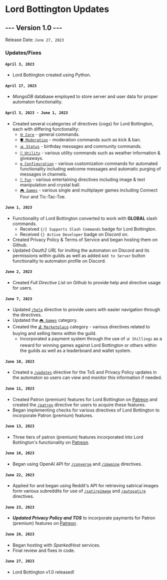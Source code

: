 # Lord Bottington Updates

## --- Version 1.0 ---

Release Date: `June 27, 2023`

### Updates/Fixes

#### `April 3, 2023`
- Lord Bottington created using Python.

#### `April 17, 2023`
- *MongoDB* database employed to store server and user data for proper automaton functionality.

#### `April 3, 2023 - June 1, 2023`
- Created several ccategories of directives (cogs) for Lord Bottington, each with differing functionality:
  + [`🌐 Core`](https://github.com/xxjsweezeyxx/Lord-Bottington/blob/main/Full%20Directive%20List.md#core) - general commands.
  + [`🛡️ Moderation`](https://github.com/xxjsweezeyxx/Lord-Bottington/blob/main/Full%20Directive%20List.md#moderation) - moderation commands such as kick & ban.
  + [`📊 Status`](https://github.com/xxjsweezeyxx/Lord-Bottington/blob/main/Full%20Directive%20List.md#status) - birthday messages and community commands.
  + [`🔧 Utility`](https://github.com/xxjsweezeyxx/Lord-Bottington/blob/main/Full%20Directive%20List.md#utility) - various utility commands such as weather information & giveaways.
  + [`⚙️ Configuration`](https://github.com/xxjsweezeyxx/Lord-Bottington/blob/main/Full%20Directive%20List.md#configuration) - various customization commands for automated functionality including welcome messages and automatic purging of messages in channels.
  + [`🎉 Fun`](https://github.com/xxjsweezeyxx/Lord-Bottington/blob/main/Full%20Directive%20List.md#fun) - various entertaining directives including image & text manipulation and crystal ball.
  + [`🎮 Games`](https://github.com/xxjsweezeyxx/Lord-Bottington/blob/main/Full%20Directive%20List.md#games) - various single and multiplayer games including Connect Four and Tic-Tac-Toe.

#### `June 1, 2023`
- Functionality of Lord Bottington converted to work with **GLOBAL** slash commands.
  + Received `{/} Supports Slash Commands` badge for Lord Bottington.
  + Received `{} Active Developer` badge on Discord on.
- Created Privacy Policy & Terms of Service and began hosting them on Github.
- Updated *Oauth2 URL* for inviting the automaton on Discord and its permissions within guilds as well as added `Add to Server` button functionality to automaton profile on Discord.

#### `June 2, 2023`
- Created *Full Directive List* on Github to provide help and directive usage for users.

#### `June 7, 2023`
- Updated [`/help`](https://github.com/xxjsweezeyxx/Lord-Bottington/blob/main/Full%20Directive%20List.md#help) directive to provide users with easier navigation through the directives.
- Updated the [`🎮 Games`](https://github.com/xxjsweezeyxx/Lord-Bottington/blob/main/Full%20Directive%20List.md#games) category.
- Created the [`💰 Marketplace`](https://github.com/xxjsweezeyxx/Lord-Bottington/blob/main/Full%20Directive%20List.md#marketplace) category - various directives related to buying and selling items within the guild.
  + Incorporated a payment system through the use of `🪙 Shillings` as a reward for winning games against Lord Bottington or others within the guilds as well as a leaderboard and wallet system.

#### `June 10, 2023`
- Created a [`/updates`](https://github.com/xxjsweezeyxx/Lord-Bottington/blob/main/Full%20Directive%20List.md#updates) directive for the ToS and Privacy Policy updates in the automaton so users can view and monitor this information if needed.

#### `June 11, 2023`
- Created Patron (premium) features for Lord Bottington on [Patreon](https://www.patreon.com/LordBottington) and created the [`/patron`](https://github.com/xxjsweezeyxx/Lord-Bottington/blob/main/Full%20Directive%20List.md#patron) directive for users to acquire these features.
- Began implementing checks for various directives of Lord Bottington to incorporate Patron (premium) features.

#### `June 13, 2023`
- Three tiers of patron (premium) features incorporated into Lord Bottington's functionality on [Patreon](https://www.patreon.com/LordBottington).

#### `June 16, 2023`
- Began using OpenAI API for [`/converse`](https://github.com/xxjsweezeyxx/Lord-Bottington/blob/main/Full%20Directive%20List.md#converse) and [`/imagine`](https://github.com/xxjsweezeyxx/Lord-Bottington/blob/main/Full%20Directive%20List.md#imagine) directives.

#### `June 22, 2023`
- Applied for and began using Reddit's API for retrieving satirical images form various subreddits for use of [`/satireimage`](https://github.com/xxjsweezeyxx/Lord-Bottington/blob/main/Full%20Directive%20List.md#satireimage) and [`/autosatire`](https://github.com/xxjsweezeyxx/Lord-Bottington/blob/main/Full%20Directive%20List.md#autosatire) directives.

#### `June 23, 2023`
- ***Updated Privacy Policy and TOS*** to incorporate payments for Patron (premium) features on [Patreon](https://www.patreon.com/LordBottington).

#### `June 26, 2023`
- Began hosting with *SparkedHost* services.
- Final review and fixes in code.

#### `June 27, 2023`
- Lord Bottington v1.0 released!
